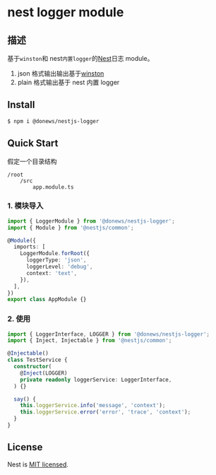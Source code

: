 # nest logger module

## 描述

基于`winston`和 nest`内置logger`的[Nest](https://github.com/nestjs/nest)日志 module。

1. json 格式输出输出基于[winston](https://github.com/winstonjs/winston)
2. plain 格式输出基于 nest 内置 logger

## Install

```bash
$ npm i @donews/nestjs-logger
```

## Quick Start

假定一个目录结构

```
/root
    /src
        app.module.ts
```

### 1. 模块导入

```typescript
import { LoggerModule } from '@donews/nestjs-logger';
import { Module } from '@nestjs/common';

@Module({
  imports: [
    LoggerModule.forRoot({
      loggerType: 'json',
      loggerLevel: 'debug',
      context: 'text',
    }),
  ],
})
export class AppModule {}
```

### 2. 使用

```typescript
import { LoggerInterface, LOGGER } from '@donews/nestjs-logger';
import { Inject, Injectable } from '@nestjs/common';

@Injectable()
class TestService {
  constructor(
    @Inject(LOGGER)
    private readonly loggerService: LoggerInterface,
  ) {}

  say() {
    this.loggerService.info('message', 'context');
    this.loggerService.error('error', 'trace', 'context');
  }
}
```

## License

Nest is [MIT licensed](LICENSE).
